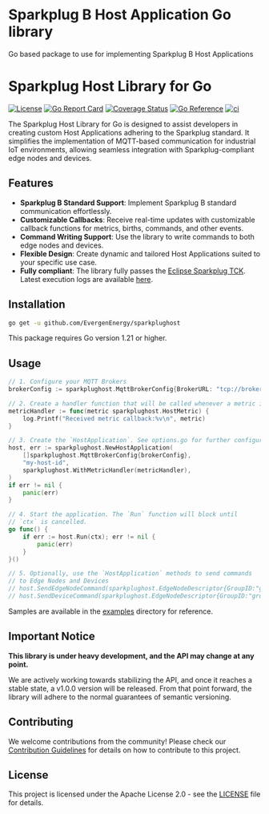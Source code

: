 # Sparkplug B Host Application Go library
Go based package to use for implementing Sparkplug B Host Applications

# Sparkplug Host Library for Go

[![License](https://img.shields.io/badge/license-Apache%202.0-blue.svg)](https://opensource.org/licenses/Apache-2.0)
[![Go Report Card](https://goreportcard.com/badge/github.com/EvergenEnergy/sparkplughost)](https://goreportcard.com/report/github.com/EvergenEnergy/sparkplughost)
[![Coverage Status](https://coveralls.io/repos/github/EvergenEnergy/sparkplug-host/badge.svg?branch=coverall)](https://coveralls.io/github/EvergenEnergy/sparkplug-host?branch=coverall)
[![Go Reference](https://pkg.go.dev/badge/github.com/EvergenEnergy/sparkplughost.svg)](https://pkg.go.dev/github.com/EvergenEnergy/sparkplughost)
[![ci](https://github.com/EvergenEnergy/sparkplughost/actions/workflows/ci.yaml/badge.svg)](https://github.com/EvergenEnergy/sparkplughost/actions/workflows/ci.yaml)


The Sparkplug Host Library for Go is designed to assist developers in creating custom Host Applications adhering to the Sparkplug standard. 
It simplifies the implementation of MQTT-based communication for industrial IoT environments, 
allowing seamless integration with Sparkplug-compliant edge nodes and devices.

## Features

- **Sparkplug B Standard Support**: Implement Sparkplug B standard communication effortlessly.
- **Customizable Callbacks**: Receive real-time updates with customizable callback functions for metrics, births, commands, and other events.
- **Command Writing Support**: Use the library to write commands to both edge nodes and devices.
- **Flexible Design**: Create dynamic and tailored Host Applications suited to your specific use case.
- **Fully compliant**: The library fully passes the [Eclipse Sparkplug TCK](https://github.com/eclipse-sparkplug/sparkplug/blob/master/tck/README.md). Latest execution logs are available [here](tck/tck.log).

## Installation

```bash
go get -u github.com/EvergenEnergy/sparkplughost
```

This package requires Go version 1.21 or higher.

## Usage

```go
// 1. Configure your MQTT Brokers
brokerConfig := sparkplughost.MqttBrokerConfig{BrokerURL: "tcp://broker.hivemq.com:1883"}

// 2. Create a handler function that will be called whenever a metric is added or updated
metricHandler := func(metric sparkplughost.HostMetric) {
    log.Printf("Received metric callback:%v\n", metric)
}

// 3. Create the `HostApplication`. See options.go for further configuration options.
host, err := sparkplughost.NewHostApplication(
    []sparkplughost.MqttBrokerConfig{brokerConfig},
    "my-host-id",
    sparkplughost.WithMetricHandler(metricHandler),
)
if err != nil {
    panic(err)
}

// 4. Start the application. The `Run` function will block until
// `ctx` is cancelled.
go func() {
    if err := host.Run(ctx); err != nil {
        panic(err)
    }
}()

// 5. Optionally, use the `HostApplication` methods to send commands
// to Edge Nodes and Devices
// host.SendEdgeNodeCommand(sparkplughost.EdgeNodeDescriptor{GroupID:"group-id", EdgeNodeID:"edge-node-id"}, metrics)
// host.SendDeviceCommand(sparkplughost.EdgeNodeDescriptor{GroupID:"group-id", EdgeNodeID:"edge-node-id"},deviceID, metrics)
```

Samples are available in the [examples](examples) directory for reference.

## Important Notice

**This library is under heavy development, and the API may change at any point.**

We are actively working towards stabilizing the API, and once it reaches a stable state, a v1.0.0 version will be released. 
From that point forward, the library will adhere to the normal guarantees of semantic versioning.

## Contributing

We welcome contributions from the community! Please check our [Contribution Guidelines](CONTRIBUTING.md) for details on how to contribute to this project.

## License

This project is licensed under the Apache License 2.0 - see the [LICENSE](LICENSE) file for details.
